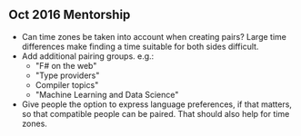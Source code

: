 ## Oct 2016 Mentorship

* Can time zones be taken into account when creating pairs? Large time differences make finding a time suitable for both sides difficult.
* Add additional pairing groups. e.g.: 
  * "F# on the web"
  * "Type providers"
  * Compiler topics" 
  * "Machine Learning and Data Science" 
* Give people the option to express language preferences, if that matters, so that compatible people can be paired. That should also help for time zones.
